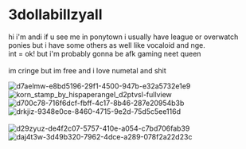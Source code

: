 # 3dollabillzyall

hi i'm andi if u see me in ponytown i usually have league or overwatch ponies but i have some others as well like vocaloid and nge. 
<br>int = ok! but i'm probably gonna be afk gaming neet queen</br>
<br>im cringe but im free and i love numetal and shit</br>

![d7aelmw-e8bd5196-29f1-4500-947b-e32a5732e1e9](https://github.com/nuvampy/3dollabillzyall/assets/157865253/b36515eb-651a-448b-8576-dbc0f1860389) 
![korn_stamp_by_hispaperangel_d2ptvsl-fullview](https://github.com/nuvampy/3dollabillzyall/assets/157865253/248d2526-5b28-4232-88be-1308e377aa2d) ![d700c78-716f6dcf-fbff-4c17-8b46-287e20954b3b](https://github.com/nuvampy/3dollabillzyall/assets/157865253/d74ae81b-6627-4cba-ace8-be2084edb377) ![drkjiz-9348e0ce-8460-4715-9e2d-75d5c5ee116d](https://github.com/nuvampy/3dollabillzyall/assets/157865253/3bfdc147-a5d9-4670-a4c3-a38e2d1e8534)  
<br>![d29zyuz-de4f2c07-5757-410e-a054-c7bd706fab39](https://github.com/nuvampy/3dollabillzyall/assets/157865253/d24267c3-377a-42d5-80cc-4eea95e1801c) ![daj4t3w-3d49b320-7962-4dce-a289-078f2a22d23c](https://github.com/nuvampy/3dollabillzyall/assets/157865253/4d1e7265-588a-4fee-bcc5-2942ca89fc1b) </br>




